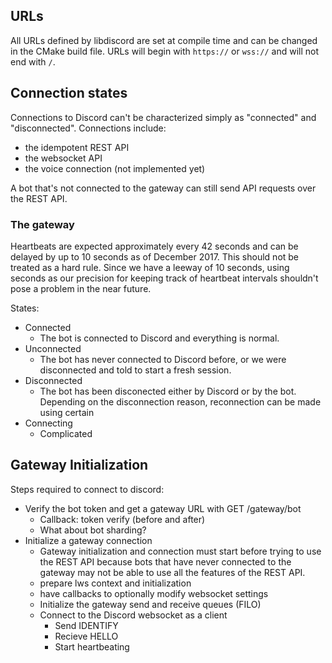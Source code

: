 ## URLs
All URLs defined by libdiscord are set at compile time and can be changed in the CMake build file.
URLs will begin with ``https://`` or ``wss://`` and will not end with ``/``.

## Connection states
Connections to Discord can't be characterized simply as "connected" and "disconnected". Connections include:
* the idempotent REST API
* the websocket API
* the voice connection (not implemented yet)

A bot that's not connected to the gateway can still send API requests over the REST API.

### The gateway
Heartbeats are expected approximately every 42 seconds and can be delayed by up to 10 seconds
as of December 2017. This should not be treated as a hard rule. Since we have a leeway of 10 seconds,
using seconds as our precision for keeping track of heartbeat intervals shouldn't pose a problem in the near future.

States:
* Connected
  * The bot is connected to Discord and everything is normal.
* Unconnected
  * The bot has never connected to Discord before, or we were disconnected and told to start a fresh session.
* Disconnected
  * The bot has been disconected either by Discord or by the bot. Depending on the disconnection reason, reconnection
  can be made using certain 
* Connecting
  * Complicated


## Gateway Initialization
Steps required to connect to discord:
* Verify the bot token and get a gateway URL with GET /gateway/bot
    * Callback: token verify (before and after)
    * What about bot sharding?
* Initialize a gateway connection
    * Gateway initialization and connection must start before trying to use the REST API because bots that have never 
    connected to the gateway may not be able to use all the features of the REST API.
    * prepare lws context and initialization
    * have callbacks to optionally modify websocket settings
    * Initialize the gateway send and receive queues (FILO)
    * Connect to the Discord websocket as a client
        * Send IDENTIFY
        * Recieve HELLO
        * Start heartbeating
    
